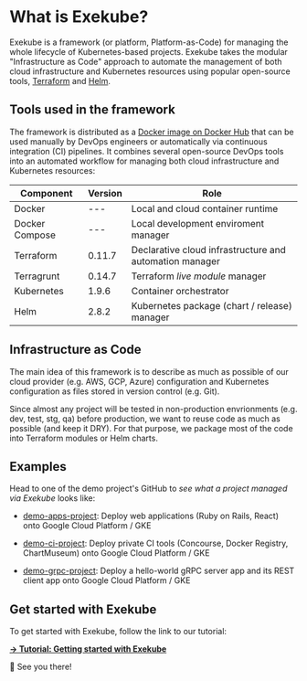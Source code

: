 # What is Exekube?

Exekube is a framework (or platform, Platform-as-Code) for managing the whole lifecycle of Kubernetes-based projects. Exekube takes the modular "Infrastructure as Code" approach to automate the management of both cloud infrastructure and Kubernetes resources using popular open-source tools, [Terraform](https://terraform.io) and [Helm](https://helm.sh).

## Tools used in the framework

The framework is distributed as a [Docker image on Docker Hub](https://hub.docker.com/r/ilyasotkov/exekube/) that can be used manually by DevOps engineers or automatically via continuous integration (CI) pipelines. It combines several open-source DevOps tools into an automated workflow for managing both cloud infrastructure and Kubernetes resources:

| Component | Version | Role |
| --- | --- | --- |
| Docker | --- | Local and cloud container runtime |
| Docker Compose | --- | Local development enviroment manager |
| Terraform | 0.11.7 | Declarative cloud infrastructure and automation manager |
| Terragrunt | 0.14.7 | Terraform *live module* manager |
| Kubernetes | 1.9.6 | Container orchestrator |
| Helm | 2.8.2 | Kubernetes package (chart / release) manager |

## Infrastructure as Code

The main idea of this framework is to describe as much as possible of our cloud provider (e.g. AWS, GCP, Azure) configuration and Kubernetes configuration as files stored in version control (e.g. Git).

Since almost any project will be tested in non-production envrionments (e.g. dev, test, stg, qa) before production, we want to reuse code as much as possible (and keep it DRY). For that purpose, we package most of the code into Terraform modules or Helm charts.

## Examples

Head to one of the demo project's GitHub to *see what a project managed via Exekube* looks like:

- [demo-apps-project](https://github.com/exekube/demo-grpc-project): Deploy web applications (Ruby on Rails, React) onto Google Cloud Platform / GKE

- [demo-ci-project](https://github.com/exekube/demo-ci-project): Deploy private CI tools (Concourse, Docker Registry, ChartMuseum) onto Google Cloud Platform / GKE

- [demo-grpc-project](https://github.com/exekube/demo-grpc-project): Deploy a hello-world gRPC server app and its REST client app onto Google Cloud Platform / GKE

## Get started with Exekube

To get started with Exekube, follow the link to our tutorial:

**[→ Tutorial: Getting started with Exekube](/usage/deploy-app)**

👋 See you there!
